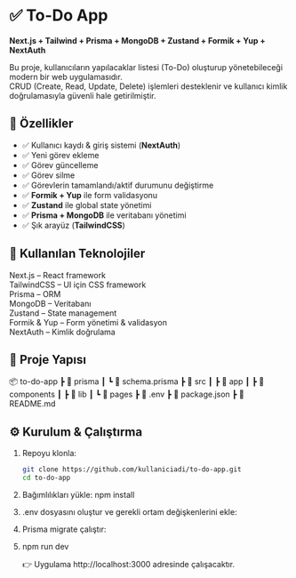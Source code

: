 # ✅ To-Do App  
**Next.js + Tailwind + Prisma + MongoDB + Zustand + Formik + Yup + NextAuth**  

Bu proje, kullanıcıların yapılacaklar listesi (To-Do) oluşturup yönetebileceği modern bir web uygulamasıdır.  
CRUD (Create, Read, Update, Delete) işlemleri desteklenir ve kullanıcı kimlik doğrulamasıyla güvenli hale getirilmiştir.  



## 🚀 Özellikler  
- ✅ Kullanıcı kaydı & giriş sistemi (**NextAuth**)  
- ✅ Yeni görev ekleme  
- ✅ Görev güncelleme  
- ✅ Görev silme  
- ✅ Görevlerin tamamlandı/aktif durumunu değiştirme  
- ✅ **Formik + Yup** ile form validasyonu  
- ✅ **Zustand** ile global state yönetimi  
- ✅ **Prisma + MongoDB** ile veritabanı yönetimi  
- ✅ Şık arayüz (**TailwindCSS**)

  
## 📌 Kullanılan Teknolojiler  
Next.js – React framework  
TailwindCSS – UI için CSS framework  
Prisma – ORM  
MongoDB – Veritabanı  
Zustand – State management  
Formik & Yup – Form yönetimi & validasyon  
NextAuth – Kimlik doğrulama  



## 📂 Proje Yapısı  
📦 to-do-app
┣ 📂 prisma
┃ ┗ 📜 schema.prisma
┣ 📂 src
┃ ┣ 📂 app
┃ ┣ 📂 components
┃ ┣ 📂 lib
┃ ┗ 📂 pages
┣ 📜 .env
┣ 📜 package.json
┣ 📜 README.md  


## ⚙️ Kurulum & Çalıştırma  

1. Repoyu klonla:  
   ```bash
   git clone https://github.com/kullaniciadi/to-do-app.git
   cd to-do-app
2. Bağımlılıkları yükle:
  npm install

 3. .env dosyasını oluştur ve gerekli ortam değişkenlerini ekle:  
 4. Prisma migrate çalıştır:
 5. npm run dev

    👉 Uygulama http://localhost:3000 adresinde çalışacaktır.

